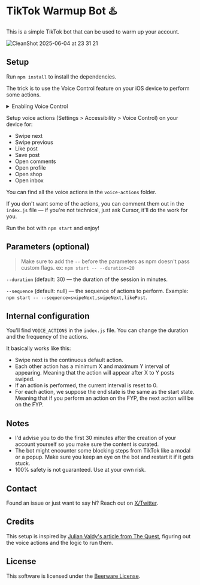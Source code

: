 # TikTok Warmup Bot ♨️

This is a simple TikTok bot that can be used to warm up your account.

![CleanShot 2025-06-04 at 23 31 21](https://github.com/user-attachments/assets/ffaeae04-311c-4300-b8f2-86b2dd6ce6e0)

## Setup

Run `npm install` to install the dependencies.

The trick is to use the Voice Control feature on your iOS device to perform some actions.

<details>
<summary>Enabling Voice Control</summary>
  
![ScreenRecording_06-04-2025 23-36-18_1 (1)](https://github.com/user-attachments/assets/030e8aa9-ca96-4f9e-8cb8-3977a355219b)

</details>

Setup voice actions (Settings > Accessibility > Voice Control) on your device for:
- Swipe next
- Swipe previous
- Like post
- Save post
- Open comments
- Open profile
- Open shop
- Open inbox

You can find all the voice actions in the `voice-actions` folder.

If you don't want some of the actions, you can comment them out in the `index.js` file — if you're not technical, just ask Cursor, it'll do the work for you.

Run the bot with `npm start` and enjoy!

## Parameters (optional)

> Make sure to add the `--` before the parameters as npm doesn't pass custom flags. ex: `npm start -- --duration=20`

`--duration` (default: 30) — the duration of the session in minutes.

`--sequence` (default: null) — the sequence of actions to perform. Example: `npm start -- --sequence=swipeNext,swipeNext,likePost`.

## Internal configuration

You'll find `VOICE_ACTIONS` in the `index.js` file. You can change the duration and the frequency of the actions.

It basically works like this:
- Swipe next is the continuous default action.
- Each other action has a minimum X and maximum Y interval of appearing. Meaning that the action will appear after X to Y posts swiped.
- If an action is performed, the current interval is reset to 0.
- For each action, we suppose the end state is the same as the start state. Meaning that if you perform an action on the FYP, the next action will be on the FYP.

## Notes

- I'd advise you to do the first 30 minutes after the creation of your account yourself so you make sure the content is curated.
- The bot might encounter some blocking steps from TikTok like a modal or a popup. Make sure you keep an eye on the bot and restart it if it gets stuck.
- 100% safety is not guaranteed. Use at your own risk.

## Contact

Found an issue or just want to say hi? Reach out on [X/Twitter](https://x.com/lukecarry_).

## Credits

This setup is inspired by [Julian Valdy's article from The Quest](https://julianivaldy.medium.com/building-tiktok-instagram-farm-083e5e3bab62), figuring out the voice actions and the logic to run them.

## License

This software is licensed under the [Beerware License](LICENSE.md).
